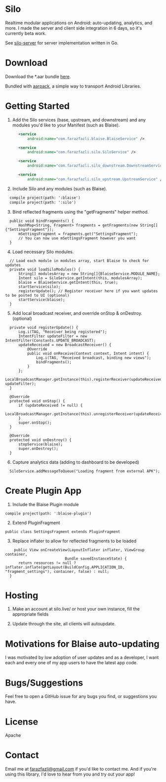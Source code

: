# Silo
Realtime modular applications on Android: auto-updating, analytics, and more. I made the server and client side integration in 6 days, so it's currently beta work.

See [silo-server](https://github.com/farazfazli/silo-server/) for server implementation written in Go.

# Download

Download the *.aar bundle [here](https://my.mixtape.moe/tfioph.zip).

Bundled with [aarpack](https://github.com/farazfazli/aarpack/), a simple way to transport Android Libraries.


# Getting Started
1. Add the Silo services (base, upstream, and downstream) and any modules you'd like to your Manifest (such as Blaise).

  ```xml
        <service
            android:name="com.farazfazli.blaise.BlaiseService" />

        <service
            android:name="com.farazfazli.silo.SiloService" />

        <service
            android:name="com.farazfazli.silo_downstream.DownstreamService" />

        <service
            android:name="com.farazfazli.silo_upstream.UpstreamService" />
  ```

2. Include Silo and any modules (such as Blaise).

  ```xml
    compile project(path: ':blaise')
    compile project(path: ':silo')
  ```
  

3. Bind reflected fragments using the "getFragments" helper method.
  ```
    public void bindFragments() {
        HashMap<String, Fragment> fragments = getFragments(new String[]{"SettingsFragment"});
        mSettingsFragment = fragments.get("SettingsFragment");
        // You can now use mSettingsFragment however you want
    }
  ```

4. Load necessary Silo modules.
  ```
    // Load each module in modules array, start Blaise to check for updates
    private void loadSiloModules() {
        String[] modulesArray = new String[]{BlaiseService.MODULE_NAME};
        Intent silo = SiloService.getIntent(this, modulesArray);
        blaise = BlaiseService.getIntent(this, true);
        startService(silo);
        registerUpdate(); // Register receiver here if you want updates to be posted to UI (optional)
        startService(blaise);
    }
  ```

5. Add local broadcast receiver, and override onStop & onDestroy. (optional)
  ```
    private void registerUpdate() {
        Log.i(TAG, "Receiver being registered");
        IntentFilter updateFilter = new IntentFilter(Constants.UPDATE_BROADCAST);
        updateReceived = new BroadcastReceiver() {
            @Override
            public void onReceive(Context context, Intent intent) {
                Log.i(TAG, "Received broadcast, binding new views");
                bindFragments();
            }
        };
        LocalBroadcastManager.getInstance(this).registerReceiver(updateReceived, updateFilter);
    }

    @Override
    protected void onStop() {
        if (updateReceived != null) {
            LocalBroadcastManager.getInstance(this).unregisterReceiver(updateReceived);
        }
        super.onStop();
    }

    @Override
    protected void onDestroy() {
        stopService(blaise);
        super.onDestroy();
    }
  ```
  

6. Capture analytics data (adding to dashboard to be developed)
  ```
    SiloService.addMessageToQueue("Loading fragment from external APK");
  ```


# Create Plugin App

1. Include the Blaise Plugin module
  ```
  compile project(path: ':blaise-plugin')
  ```

2. Extend PluginFragment
  ```
  public class SettingsFragment extends PluginFragment
  ```
3. Replace inflater to allow for reflected fragments to be loaded
  ```
      public View onCreateView(LayoutInflater inflater, ViewGroup container,
                             Bundle savedInstanceState) {
        return resources != null ? inflater.inflate(getLayout(BuildConfig.APPLICATION_ID, "fragment_settings"), container, false) : null;
    }
  ```

# Hosting

1. Make an account at silo.live/ or host your own instance, fill the appropriate fields

2. Update through the site, all clients will autoupdate.
  
# Motivations for Blaise auto-updating

I was motivated by low adoption of user updates and as a developer, I want each and every one of my app users to have the latest app code.

# Bugs/Suggestions

Feel free to open a GitHub issue for any bugs you find, or suggestions you have.

# License

Apache

# Contact

Email me at [farazfazli@gmail.com](mailto:farazfazli@gmail.com) if you'd like to contact me. And if you're using this library, I'd love to hear from you and try out your app!
